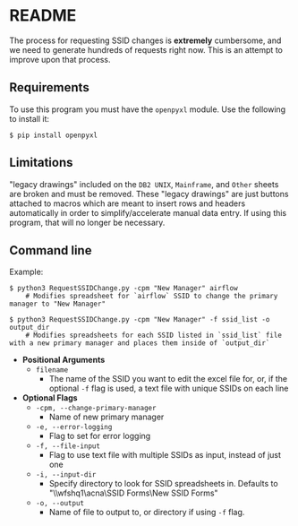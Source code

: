 # README
The process for requesting SSID changes is **extremely** cumbersome, and we need to generate hundreds of requests right now. This is an attempt to improve upon that process.

## Requirements
To use this program you must have the `openpyxl` module. Use the following to install it:
```
$ pip install openpyxl
```

## Limitations
"legacy drawings" included on the `DB2 UNIX`, `Mainframe`, and `Other` sheets are broken and must be removed. These "legacy drawings" are just buttons attached to macros which are meant to insert rows and headers automatically in order to simplify/accelerate manual data entry. If using this program, that will no longer be necessary.

## Command line
Example:
```
$ python3 RequestSSIDChange.py -cpm "New Manager" airflow
    # Modifies spreadsheet for `airflow` SSID to change the primary manager to "New Manager"

$ python3 RequestSSIDChange.py -cpm "New Manager" -f ssid_list -o output_dir
    # Modifies spreadsheets for each SSID listed in `ssid_list` file with a new primary manager and places them inside of `output_dir`
```

* **Positional Arguments**
    * `filename`
        * The name of the SSID you want to edit the excel file for, or, if the optional `-f` flag is used, a text file with unique SSIDs on each line
* **Optional Flags**
    * `-cpm, --change-primary-manager`
        * Name of new primary manager
    * `-e, --error-logging`
        * Flag to set for error logging
    * `-f, --file-input`
        * Flag to use text file with multiple SSIDs as input, instead of just one
    * `-i, --input-dir`
        * Specify directory to look for SSID spreadsheets in. Defaults to "\\\\wfshq1\\acna\\SSID Forms\\New SSID Forms"
    * `-o, --output`
        * Name of file to output to, or directory if using `-f` flag.